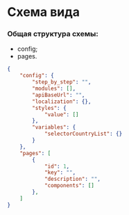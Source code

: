 # Схема вида

### Общая структура схемы:
* config;
* pages.

```json
{
	"config": {
		"step_by_step": "",
		"modules": [],
		"apiBaseUrl": "",
		"localization": {},
		"styles": {
			"value": []
		},
		"variables": {
			"selectorCountryList": {}
		}
	},
	"pages": [
		{
			"id": 1,
			"key": "",
			"description": "",
			"components": []
		},
	]
}
```